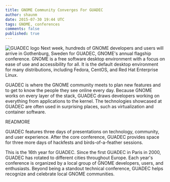 ```yaml
---
title: GNOME Community Converges For GUADEC
author: shaunm
date: 2015-07-30 19:44 UTC
tags: GNOME, conferences
comments: false
published: true
---
```

![GUADEC logo](blog/GUADEC_2015.png) Next week, hundreds of GNOME developers and users will arrive in Gothenburg, Sweden for GUADEC, GNOME's annual flagship conference. GNOME is a free software desktop environment with a focus on ease of use and accessibility for all. It is the default desktop environment for many distributions, including Fedora, CentOS, and Red Hat Enterprise Linux.

GUADEC is where the GNOME community meets to plan new features and to get to know the  people they see online every day. Because GNOME works on every layer of the stack, GUADEC draws developers working on everything from applications to the kernel. The technologies showcased at GUADEC are often used in surprising places, such as virtualization and container software.

READMORE

GUADEC features three days of presentations on technology, community, and user experience. After the core conference, GUADEC provides space for three more days of hackfests and birds-of-a-feather sessions.

This is the 16th year for GUADEC. Since the first GUADEC in Paris in 2000, GUADEC has rotated to different cities throughout Europe. Each year's conference is organized by a local group of GNOME developers, users, and enthusiasts. Beyond being a standout technical conference, GUADEC helps recognize and celebrate local GNOME communities.


